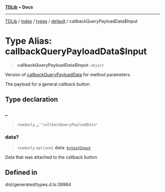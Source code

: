 [**TDLib**](../../../../../../README.md) • **Docs**

***

[TDLib](../../../../../../modules.md) / [index](../../../../../README.md) / [types](../../../README.md) / [default](../README.md) / callbackQueryPayloadData$Input

# Type Alias: callbackQueryPayloadData$Input

> **callbackQueryPayloadData$Input**: `object`

Version of [callbackQueryPayloadData](callbackQueryPayloadData.md) for method parameters.

The payload for a general callback button

## Type declaration

### \_

> `readonly` **\_**: `"callbackQueryPayloadData"`

### data?

> `readonly` `optional` **data**: [`bytes$Input`](bytes$Input-1.md)

Data that was attached to the callback button

## Defined in

dist/generated/types.d.ts:38984
